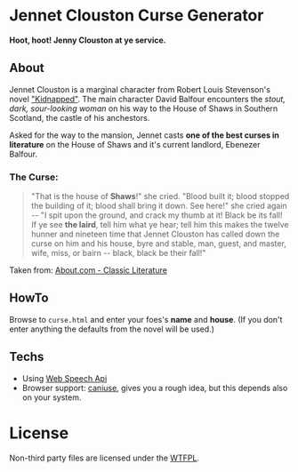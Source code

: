 Jennet Clouston Curse Generator
===============================

**Hoot, hoot! Jenny Clouston at ye service.**

About
-----

Jennet Clouston is a marginal character from Robert Louis Stevenson's novel ["Kidnapped"](http://en.wikipedia.org/wiki/Kidnapped_%28novel%29).
The main character David Balfour encounters the *stout, dark, sour-looking woman* on his way to the House of Shaws in Southern Scotland, the castle of his anchestors.

Asked for the way to the mansion, Jennet casts **one of the best curses in literature** on the House of Shaws and it's current landlord, Ebenezer Balfour.

### The Curse:

> "That is the house of **Shaws**!" she cried. "Blood built it; blood stopped the building of it; blood shall bring it down. See here!" she cried again -- "I spit upon the ground, and crack my thumb at it! Black be its fall! If ye see **the laird**, tell him what ye hear; tell him this makes the twelve hunner and nineteen time that Jennet Clouston has called down the curse on him and his house, byre and stable, man, guest, and master, wife, miss, or bairn -- black, black be their fall!"

Taken from: [About.com - Classic Literature](http://classiclit.about.com/library/bl-etexts/rlstevenson/bl-rlst-kid-2.htm)

HowTo
-----

Browse to `curse.html` and enter your foes's **name** and **house**. (If you don't enter anything the defaults from the novel will be used.)

Techs
----

 * Using [Web Speech Api](https://dvcs.w3.org/hg/speech-api/raw-file/tip/speechapi.html)
 * Browser support: [caniuse](http://caniuse.com/#feat=speech-recognition), gives you a rough idea, but this depends also on your system.

License
=======

Non-third party files are licensed under the [WTFPL](http://www.wtfpl.net/about/).
